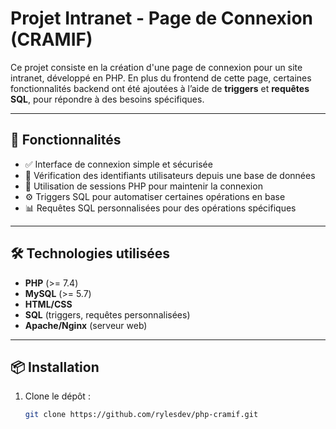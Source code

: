 # Projet Intranet - Page de Connexion (CRAMIF)

Ce projet consiste en la création d'une page de connexion pour un site intranet, développé en PHP. 
En plus du frontend de cette page, certaines fonctionnalités backend ont été ajoutées à l’aide de **triggers** et **requêtes SQL**, pour répondre à des besoins spécifiques.

---

## 📌 Fonctionnalités

- ✅ Interface de connexion simple et sécurisée
- 🔐 Vérification des identifiants utilisateurs depuis une base de données
- 📂 Utilisation de sessions PHP pour maintenir la connexion
- ⚙️ Triggers SQL pour automatiser certaines opérations en base
- 📊 Requêtes SQL personnalisées pour des opérations spécifiques

---

## 🛠️ Technologies utilisées

- **PHP** (>= 7.4)
- **MySQL** (>= 5.7)
- **HTML/CSS**
- **SQL** (triggers, requêtes personnalisées)
- **Apache/Nginx** (serveur web)

---

## 📦 Installation

1. Clone le dépôt :
   ```bash
   git clone https://github.com/rylesdev/php-cramif.git
